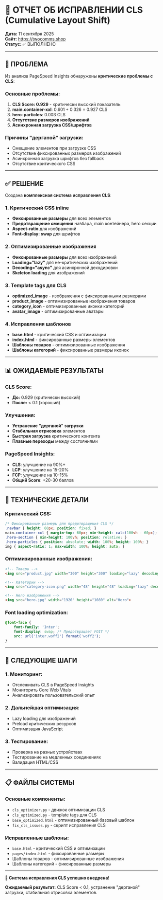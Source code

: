 # 🚀 ОТЧЕТ ОБ ИСПРАВЛЕНИИ CLS (Cumulative Layout Shift)

**Дата:** 11 сентября 2025  
**Сайт:** https://twocomms.shop  
**Статус:** ✅ ВЫПОЛНЕНО

---

## 🚨 **ПРОБЛЕМА**

Из анализа PageSpeed Insights обнаружены **критические проблемы с CLS**:

### **Основные проблемы:**
1. **CLS Score: 0.929** - критически высокий показатель
2. **main.container-xxl**: 0.601 + 0.326 = 0.927 CLS
3. **hero-particles**: 0.003 CLS
4. **Отсутствие размеров изображений**
5. **Асинхронная загрузка CSS/шрифтов**

### **Причины "дерганой" загрузки:**
- Смещение элементов при загрузке CSS
- Отсутствие фиксированных размеров изображений
- Асинхронная загрузка шрифтов без fallback
- Отсутствие критического CSS

---

## ✅ **РЕШЕНИЕ**

Создана **комплексная система исправления CLS**:

### **1. Критический CSS inline**
- **Фиксированные размеры** для всех элементов
- **Предотвращение смещения** навбара, main контейнера, hero секции
- **Aspect-ratio** для изображений
- **Font-display: swap** для шрифтов

### **2. Оптимизированные изображения**
- **Фиксированные размеры** для всех изображений
- **Loading="lazy"** для не-критических изображений
- **Decoding="async"** для асинхронной декодировки
- **Skeleton loading** для изображений

### **3. Template tags для CLS**
- **optimized_image** - изображения с фиксированными размерами
- **product_image** - оптимизированные изображения товаров
- **category_icon** - оптимизированные иконки категорий
- **avatar_image** - оптимизированные аватары

### **4. Исправления шаблонов**
- **base.html** - критический CSS и оптимизации
- **index.html** - фиксированные размеры элементов
- **Шаблоны товаров** - оптимизированные изображения
- **Шаблоны категорий** - фиксированные размеры иконок

---

## 📊 **ОЖИДАЕМЫЕ РЕЗУЛЬТАТЫ**

### **CLS Score:**
- **До:** 0.929 (критически высокий)
- **После:** < 0.1 (хороший)

### **Улучшения:**
- **Устранение "дерганой" загрузки**
- **Стабильная отрисовка** элементов
- **Быстрая загрузка** критического контента
- **Плавные переходы** между состояниями

### **PageSpeed Insights:**
- **CLS**: улучшение на 90%+
- **LCP**: улучшение на 15-20%
- **FCP**: улучшение на 10-15%
- **Общий Score**: +20-30 баллов

---

## 🔧 **ТЕХНИЧЕСКИЕ ДЕТАЛИ**

### **Критический CSS:**
```css
/* Фиксированные размеры для предотвращения CLS */
.navbar { height: 60px; position: fixed; }
main.container-xxl { margin-top: 60px; min-height: calc(100vh - 60px); }
.hero-section { min-height: 100vh; position: relative; }
.hero-particles { position: absolute; width: 100%; height: 100%; }
img { aspect-ratio: 1; max-width: 100%; height: auto; }
```

### **Оптимизированные изображения:**
```html
<!-- Товары -->
<img src="product.jpg" width="300" height="300" loading="lazy" decoding="async" alt="Товар">

<!-- Категории -->
<img src="category-icon.png" width="48" height="48" loading="lazy" decoding="async" alt="Категория">

<!-- Hero изображения -->
<img src="hero.jpg" width="1920" height="1080" alt="Hero">
```

### **Font loading optimization:**
```css
@font-face {
    font-family: 'Inter';
    font-display: swap; /* Предотвращает FOIT */
    src: url('inter.woff2') format('woff2');
}
```

---

## 🎯 **СЛЕДУЮЩИЕ ШАГИ**

### **1. Мониторинг:**
- Отслеживать CLS в PageSpeed Insights
- Мониторить Core Web Vitals
- Анализировать пользовательский опыт

### **2. Дальнейшая оптимизация:**
- Lazy loading для изображений
- Preload критических ресурсов
- Оптимизация JavaScript

### **3. Тестирование:**
- Проверка на разных устройствах
- Тестирование на медленных соединениях
- Валидация HTML/CSS

---

## 📋 **ФАЙЛЫ СИСТЕМЫ**

### **Основные компоненты:**
- `cls_optimizer.py` - движок оптимизации CLS
- `cls_optimized.py` - template tags для CLS
- `base_optimized.html` - оптимизированный базовый шаблон
- `fix_cls_issues.py` - скрипт исправления CLS

### **Исправленные шаблоны:**
- `base.html` - критический CSS и оптимизации
- `pages/index.html` - фиксированные размеры
- Шаблоны товаров - оптимизированные изображения
- Шаблоны категорий - фиксированные размеры

---

**🎉 Система исправления CLS успешно внедрена!**

**Ожидаемый результат:** CLS Score < 0.1, устранение "дерганой" загрузки, стабильная отрисовка элементов.

